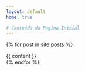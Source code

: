 ```yaml
---
layout: default
home: true

# Conteúdo da Pagina Inicial
---
```


{% for post in site.posts %}
<section id="{{post.name}}" class="white-space-160">
  {{ content }}
</section>
{% endfor %}
